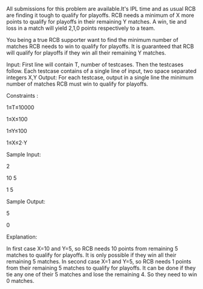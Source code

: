 All submissions for this problem are available.It's IPL time and as usual RCB are finding it tough to qualify for playoffs. RCB needs a minimum of X more points to qualify for playoffs in their remaining Y matches. A win, tie and loss in a match will yield 2,1,0 points respectively to a team.

You being a true RCB supporter want to find the minimum number of matches RCB needs to win to qualify for playoffs. It is guaranteed that RCB will qualify for playoffs if they win all their remaining Y matches.

Input:
First line will contain T, number of testcases. Then the testcases follow.
Each testcase contains of a single line of input, two space separated integers X,Y
Output:
For each testcase, output in a single line the minimum number of matches RCB must win to qualify for playoffs.

Constraints :

1≤T≤10000

1≤X≤100

1≤Y≤100

1≤X≤2⋅Y

Sample Input:

2

10 5

1 5

Sample Output:

5

0

Explanation:

In first case X=10 and Y=5, so RCB needs 10 points from remaining 5 matches to qualify for playoffs. It is only possible if they win all their remaining 5 matches.
In second case X=1 and Y=5, so RCB needs 1 points from their remaining 5 matches to qualify for playoffs. It can be done if they tie any one of their 5 matches and lose the remaining 4. So they need to win 0 matches.
